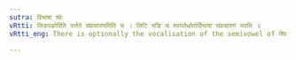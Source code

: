 ```yaml
---
sutra: विभाषा श्वेः
vRtti: लिड्यङोरिति वर्त्तते संप्रसारणमिति च । लिटि यङि च श्वयतेर्धातोर्विभाषा संप्रसारणं भवति ॥
vRtti_eng: There is optionally the vocalisation of the semivowel of श्वि before the affixes of the Perfect and the Intensive.

---
```

